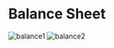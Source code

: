 # Balance Sheet
![balance1](https://github.com/Apache-ghost/Balance_Sheet/assets/125418589/abf5a850-37b8-42d3-adc7-3dfb1d6bbe76)
![balance2](https://github.com/Apache-ghost/Balance_Sheet/assets/125418589/1ba6b3ac-5477-4b9e-9c47-29903c987e2a)
